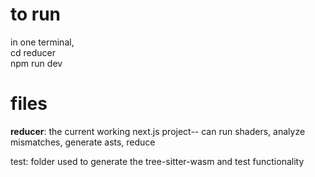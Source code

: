 # to run 

in one terminal, \
cd reducer \
npm run dev


# files

**reducer**: the current working next.js project-- can run shaders, analyze mismatches, generate asts, reduce 

test: folder used to generate the tree-sitter-wasm and test functionality


